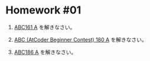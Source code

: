 # Homework #01

1. [ABC161 A](https://atcoder.jp/contests/abc161/tasks/abc161_a) を解きなさい。

1. [ABC (AtCoder Beginner Contest) 180 A](https://atcoder.jp/contests/abc180/tasks/abc180_a) を解きなさい。

1. [ABC186 A](https://atcoder.jp/contests/abc186/tasks/abc186_a) を解きなさい。

<!-- 1. 入力された2つの整数a，bに対して，

    1. a + b

    1. a - b

    1. a × b

    1. a ÷ b (小数表示)

    1. a ÷ bの整数除算と剰余

    1. a ^ b (= aのb乗)

    をそれぞれ求め，その結果を表示するプログラムを書きなさい．
    ただし，[こちら](https://github.com/fumiyanll23/PythonLearning/blob/main/01/homework_01.py) のソースコードを編集して作成すること．

    制約：

    - a，bは整数

    入力：
    入力は以下の形式で標準入力から与えられる：

    ```python
    a b
    ```

    出力：
    答えを出力せよ．

    入力例1：

    ```python
    5 2
    ```

    出力例1：

    ```python
    5 + 2 = 7
    5 - 2 = 3
    5 × 2 = 10
    5 ÷ 2 = 2.5
    5 ÷ 2 = 2...1
    5 ^ 2 = 25
    ```

    入力例2：

    ```python
    4 6
    ```

    出力例2：

    ```python
    4 + 6 = 10
    4 - 6 = -2
    4 × 6 = 24
    4 ÷ 6 = 0.6666666666666666
    4 ÷ 6 = 0...4
    4 ^ 6 = 4096
    ``` -->
